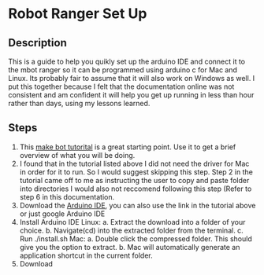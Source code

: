 # Robot Ranger Set Up
## Description
This is a guide to help you quikly set up the arduino IDE and connect it to the mbot ranger so it can be programmed using arduino c for Mac and Linux. Its probably fair to assume that it will also work on Windows as well. I put this together because I felt that the documentation online was not consistent and am confident it will help you get up running in less than hour rather than days, using my lessons learned.  
## Steps
1. This [make bot tutorital](http://learn.makeblock.com/en/learning-arduino-programming/) is a great starting point. Use it to get a brief overview of what you will be doing. 
2. I found that in the tutorial listed above I did not need the driver for Mac in order for it to run. So I would suggest skipping this step. Step 2 in the tutorial    came off to me as instructing the user to copy and paste folder into directories I would also not reccomend following this step (Refer to step 6 in this          documentation. 
3. Download the [Arduino IDE](https://www.arduino.cc/en/software), you can also use the link in the tutorial above or just google Arduino IDE
4. Install Arduino IDE
   Linux: 
   a. Extract the download into a folder of your choice.
   b. Navigate(cd) into the extracted folder from the terminal.
   c. Run ./install.sh
   Mac:
   a. Double click the compressed folder. This should give you the option to extract.
   b. Mac will automatically generate an application shortcut in the current folder.
5. Download 
